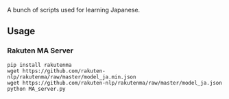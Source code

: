 A bunch of scripts used for learning Japanese.

## Usage

### Rakuten MA Server

    pip install rakutenma
    wget https://github.com/rakuten-nlp/rakutenma/raw/master/model_ja.min.json
    wget https://github.com/rakuten-nlp/rakutenma/raw/master/model_ja.json
    python MA_server.py

